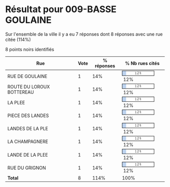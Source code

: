 # Résultat pour 009-BASSE GOULAINE

Sur l'ensemble de la ville il y a eu 7 réponses dont 8 réponses avec une rue citée (114%)

8 points noirs identifiés

| Rue | Vote | % réponses | % Nb rues cités|
|-----|------|------------|----------------|
| RUE DE GOULAINE | 1 | 14% | <img src="../../img/bar_12.gif" />&nbsp;12%|
| ROUTE DU LOROUX BOTTEREAU | 1 | 14% | <img src="../../img/bar_12.gif" />&nbsp;12%|
| LA PLEE | 1 | 14% | <img src="../../img/bar_12.gif" />&nbsp;12%|
| PIECE DES LANDES | 1 | 14% | <img src="../../img/bar_12.gif" />&nbsp;12%|
| LANDES DE LA PLE | 1 | 14% | <img src="../../img/bar_12.gif" />&nbsp;12%|
| LA CHAMPAGNERE | 1 | 14% | <img src="../../img/bar_12.gif" />&nbsp;12%|
| LANDE DE LA PLEE | 1 | 14% | <img src="../../img/bar_12.gif" />&nbsp;12%|
| RUE DU GRIGNON | 1 | 14% | <img src="../../img/bar_12.gif" />&nbsp;12%|
| **Total** | 8 | 114% | 100%|

